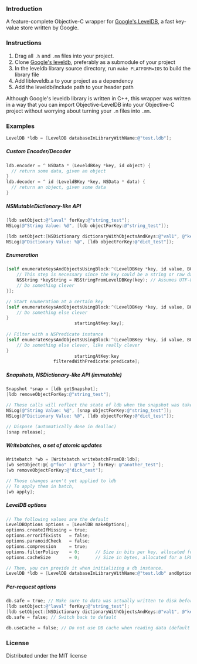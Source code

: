 ### Introduction

A feature-complete Objective-C wrapper for [Google's LevelDB](http://code.google.com/p/leveldb), a fast key-value store written by Google.

### Instructions

1. Drag all `.h` and `.mm` files into your project.
2. Clone [Google's leveldb](http://code.google.com/p/leveldb/source/checkout), preferably as a submodule of your project
3. In the leveldb library source directory, run `make PLATFORM=IOS` to build the library file
4. Add libleveldb.a to your project as a dependency
5. Add the leveldb/include path to your header path

Although Google's leveldb library is written in C++, this wrapper was written in a way that you can import Objective-LevelDB into your Objective-C
project without worrying about turning your `.m` files into `.mm`.

### Examples

```objective-c
LevelDB *ldb = [LevelDB databaseInLibraryWithName:@"test.ldb"];
```

##### Custom Encoder/Decoder

```objective-c
ldb.encoder = ^ NSData * (LeveldBKey *key, id object) {
  // return some data, given an object
}
ldb.decoder = ^ id (LeveldBKey *key, NSData * data) {
  // return an object, given some data
}
```

#####  NSMutableDictionary-like API

```objective-c
[ldb setObject:@"laval" forKey:@"string_test"];
NSLog(@"String Value: %@", [ldb objectForKey:@"string_test"]);

[ldb setObject:[NSDictionary dictionaryWithObjectsAndKeys:@"val1", @"key1", @"val2", @"key2", nil] forKey:@"dict_test"];
NSLog(@"Dictionary Value: %@", [ldb objectForKey:@"dict_test"]);
```

##### Enumeration

```objective-c
[self enumerateKeysAndObjectsUsingBlock:^(LevelDBKey *key, id value, BOOL *stop) {
    // This step is necessary since the key could be a string or raw data (use NSDataFromLevelDBKey in that case)
    NSString *keyString = NSStringFromLevelDBKey(key); // Assumes UTF-8 encoding
    // Do something clever
}];

// Start enumeration at a certain key
[self enumerateKeysAndObjectsUsingBlock:^(LevelDBKey *key, id value, BOOL *stop) {
    // Do something else clever
}
                          startingAtKey:key];
                          
// Filter with a NSPredicate instance
[self enumerateKeysAndObjectsUsingBlock:^(LevelDBKey *key, id value, BOOL *stop) {
    // Do something else clever, like really clever
}
                          startingAtKey:key
                  filteredWithPredicate:predicate];
```

##### Snapshots, NSDictionary-like API (immutable)
    
```objective-c
Snapshot *snap = [ldb getSnapshot];
[ldb removeObjectForKey:@"string_test"];

// These calls will reflect the state of ldb when the snapshot was taken
NSLog(@"String Value: %@", [snap objectForKey:@"string_test"]);
NSLog(@"Dictionary Value: %@", [ldb objectForKey:@"dict_test"]);

// Dispose (automatically done in dealloc)
[snap release];
```

##### Writebatches, a set of atomic updates

```objective-c
Writebatch *wb = [Writebatch writebatchFromDB:ldb];
[wb setObject:@{ @"foo" : @"bar" } forKey: @"another_test"];
[wb removeObjectForKey:@"dict_test"];

// Those changes aren't yet applied to ldb
// To apply them in batch, 
[wb apply];
```

##### LevelDB options

```objective-c
// The following values are the default
LevelDBOptions options = [LevelDB makeOptions];
options.createIfMissing = true;
options.errorIfExists   = false;
options.paranoidCheck   = false;
options.compression     = true;
options.filterPolicy    = 0;      // Size in bits per key, allocated for a bloom filter, used in testing presence of key
options.cacheSize       = 0;      // Size in bytes, allocated for a LRU cache used for speeding up lookups

// Then, you can provide it when initializing a db instance.
LevelDB *ldb = [LevelDB databaseInLibraryWithName:@"test.ldb" andOptions:options];
```

##### Per-request options

```objective-c
db.safe = true; // Make sure to data was actually written to disk before returning from write operations.
[ldb setObject:@"laval" forKey:@"string_test"];
[ldb setObject:[NSDictionary dictionaryWithObjectsAndKeys:@"val1", @"key1", @"val2", @"key2", nil] forKey:@"dict_test"];
db.safe = false; // Switch back to default

db.useCache = false; // Do not use DB cache when reading data (default to true);
```

### License

Distributed under the MIT license
